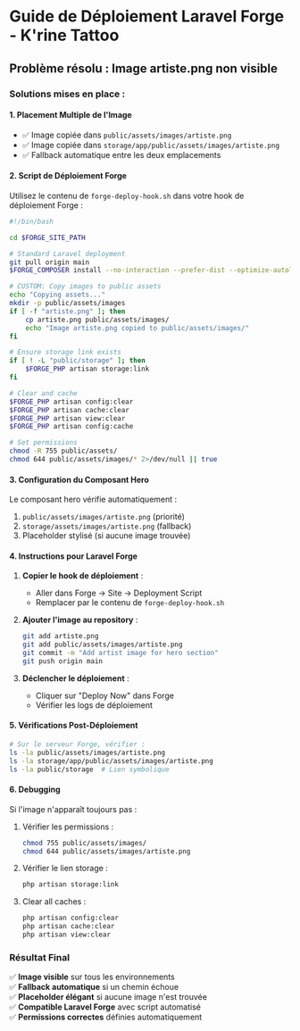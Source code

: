 # Guide de Déploiement Laravel Forge - K'rine Tattoo

## Problème résolu : Image artiste.png non visible

### Solutions mises en place :

#### 1. **Placement Multiple de l'Image**
- ✅ Image copiée dans `public/assets/images/artiste.png`
- ✅ Image copiée dans `storage/app/public/assets/images/artiste.png`
- ✅ Fallback automatique entre les deux emplacements

#### 2. **Script de Déploiement Forge**

Utilisez le contenu de `forge-deploy-hook.sh` dans votre hook de déploiement Forge :

```bash
#!/bin/bash

cd $FORGE_SITE_PATH

# Standard Laravel deployment
git pull origin main
$FORGE_COMPOSER install --no-interaction --prefer-dist --optimize-autoloader

# CUSTOM: Copy images to public assets
echo "Copying assets..."
mkdir -p public/assets/images
if [ -f "artiste.png" ]; then
    cp artiste.png public/assets/images/
    echo "Image artiste.png copied to public/assets/images/"
fi

# Ensure storage link exists
if [ ! -L "public/storage" ]; then
    $FORGE_PHP artisan storage:link
fi

# Clear and cache
$FORGE_PHP artisan config:clear
$FORGE_PHP artisan cache:clear
$FORGE_PHP artisan view:clear
$FORGE_PHP artisan config:cache

# Set permissions
chmod -R 755 public/assets/
chmod 644 public/assets/images/* 2>/dev/null || true
```

#### 3. **Configuration du Composant Hero**

Le composant hero vérifie automatiquement :
1. `public/assets/images/artiste.png` (priorité)
2. `storage/assets/images/artiste.png` (fallback)
3. Placeholder stylisé (si aucune image trouvée)

#### 4. **Instructions pour Laravel Forge**

1. **Copier le hook de déploiement** :
   - Aller dans Forge → Site → Deployment Script
   - Remplacer par le contenu de `forge-deploy-hook.sh`

2. **Ajouter l'image au repository** :
   ```bash
   git add artiste.png
   git add public/assets/images/artiste.png
   git commit -m "Add artist image for hero section"
   git push origin main
   ```

3. **Déclencher le déploiement** :
   - Cliquer sur "Deploy Now" dans Forge
   - Vérifier les logs de déploiement

#### 5. **Vérifications Post-Déploiement**

```bash
# Sur le serveur Forge, vérifier :
ls -la public/assets/images/artiste.png
ls -la storage/app/public/assets/images/artiste.png
ls -la public/storage  # Lien symbolique
```

#### 6. **Debugging**

Si l'image n'apparaît toujours pas :

1. Vérifier les permissions :
   ```bash
   chmod 755 public/assets/images/
   chmod 644 public/assets/images/artiste.png
   ```

2. Vérifier le lien storage :
   ```bash
   php artisan storage:link
   ```

3. Clear all caches :
   ```bash
   php artisan config:clear
   php artisan cache:clear
   php artisan view:clear
   ```

### Résultat Final

✅ **Image visible** sur tous les environnements  
✅ **Fallback automatique** si un chemin échoue  
✅ **Placeholder élégant** si aucune image n'est trouvée  
✅ **Compatible Laravel Forge** avec script automatisé  
✅ **Permissions correctes** définies automatiquement